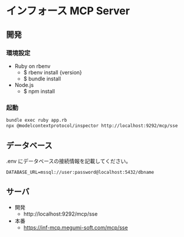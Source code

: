 # インフォース MCP Server

## 開発

### 環境設定
- Ruby on rbenv
  - $ rbenv install {version}
  - $ bundle install
- Node.js
  - $ npm install


### 起動

```bash
bundle exec ruby app.rb
npx @modelcontextprotocol/inspector http://localhost:9292/mcp/sse
```

## データベース

.env にデータベースの接続情報を記載してください。

```
DATABASE_URL=mssql://user:password@localhost:5432/dbname
```

## サーバ

- 開発
  - http://localhost:9292/mcp/sse
- 本番
  - https://inf-mcp.megumi-soft.com/mcp/sse
